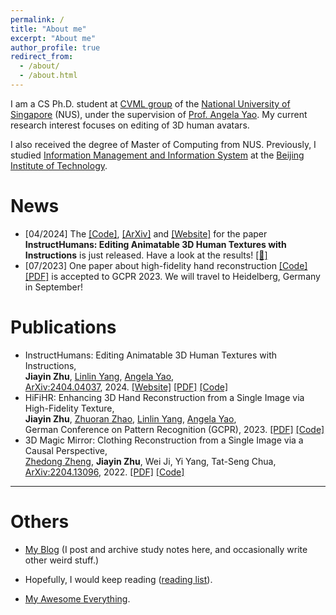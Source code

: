 ```yaml
---
permalink: /
title: "About me"
excerpt: "About me"
author_profile: true
redirect_from: 
  - /about/
  - /about.html
---
```


I am a CS Ph.D. student at [CVML group](https://cvml.comp.nus.edu.sg/) of the [National University of Singapore](http://www.nus.edu.sg/) (NUS), under the supervision of [Prof. Angela Yao](https://www.comp.nus.edu.sg/~ayao/). My current research interest focuses on editing of 3D human avatars.

I also received the degree of Master of Computing from NUS. Previously, I studied [Information Management and Information System](https://sme.bit.edu.cn/English/programs/enbk/majors/b131767.htm) at the [Beijing Institute of Technology](https://english.bit.edu.cn/).

# News

- [04/2024] The [[Code]](https://github.com/viridityzhu/InstructHumans), [[ArXiv]](https://arxiv.org/abs/2404.04037) and [[Website]](https://jyzhu.top/instruct-humans/) for the paper **InstructHumans: Editing Animatable 3D Human Textures with Instructions** is just released. Have a look at the results! [[👀]](https://jyzhu.top/instruct-humans/)
- [07/2023] One paper about high-fidelity hand reconstruction [[Code]](https://github.com/viridityzhu/HiFiHR) [[PDF]](https://arxiv.org/abs/2308.13628) is accepted to GCPR 2023. We will travel to Heidelberg, Germany in September!

# Publications

- InstructHumans: Editing Animatable 3D Human Textures with Instructions,<br>
  **Jiayin Zhu**, [Linlin Yang](https://www.mu4yang.com/), [Angela Yao](https://www.comp.nus.edu.sg/~ayao/),<br>
  [ArXiv:2404.04037](https://arxiv.org/abs/2404.04037), 2024. [[Website]](https://jyzhu.top/instruct-humans/) [[PDF]](https://jyzhu.top/instruct-humans/data/InstructHumans.pdf) [[Code]](https://github.com/viridityzhu/InstructHumans)
- HiFiHR: Enhancing 3D Hand Reconstruction from a Single Image via High-Fidelity Texture,<br>
  **Jiayin Zhu**, [Zhuoran Zhao](https://alicezrzhao.github.io/), [Linlin Yang](https://www.mu4yang.com/), [Angela Yao](https://www.comp.nus.edu.sg/~ayao/),<br>
  German Conference on Pattern Recognition (GCPR), 2023. [[PDF]](https://arxiv.org/abs/2308.13628) [[Code]](https://github.com/viridityzhu/HiFiHR)
- 3D Magic Mirror: Clothing Reconstruction from a Single Image via a Causal Perspective,<br>
[Zhedong Zheng](https://www.zdzheng.xyz/), **Jiayin Zhu**, Wei Ji, Yi Yang, Tat-Seng Chua,<br>
[ArXiv:2204.13096](https://arxiv.org/abs/2204.13096), 2022. [[PDF]](https://zdzheng.xyz/files/3D_Recon.pdf) [[Code]](https://github.com/layumi/3D-Magic-Mirror)

---

# Others

- [My Blog](https://jyzhu.top/blog) (I post and archive study notes here, and occasionally write other weird stuff.)

- Hopefully, I would keep reading ([reading list](https://jyzhu.top/blog/books/)).

- [My Awesome Everything](https://github.com/viridityzhu/viridityzhu/blob/main/README.md#awesome-everything--click-to-see).
